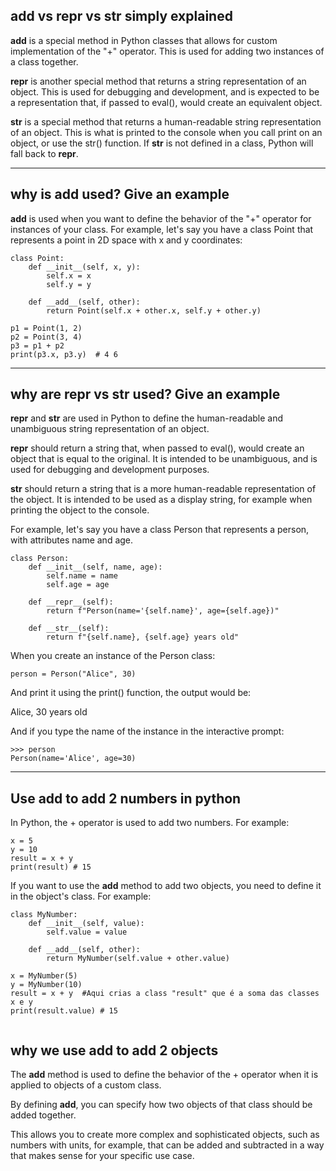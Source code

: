 ## __add__ vs __repr__ vs __str__ simply explained

__add__ is a special method in Python classes that allows for custom implementation of the "+" operator. 
This is used for adding two instances of a class together.

__repr__ is another special method that returns a string representation of an object. 
This is used for debugging and development, and is expected to be a representation that, if passed to eval(), would create an equivalent object.

__str__ is a special method that returns a human-readable string representation of an object. 
This is what is printed to the console when you call print on an object, or use the str() function. 
If __str__ is not defined in a class, Python will fall back to __repr__.

---

## why is __add__ used? Give an example

__add__ is used when you want to define the behavior of the "+" operator for instances of your class. 
For example, let's say you have a class Point that represents a point in 2D space with x and y coordinates:

```
class Point:
    def __init__(self, x, y):
        self.x = x
        self.y = y
    
    def __add__(self, other):
        return Point(self.x + other.x, self.y + other.y)

p1 = Point(1, 2)
p2 = Point(3, 4)
p3 = p1 + p2
print(p3.x, p3.y)  # 4 6

```
---

## why are __repr__ vs __str__ used? Give an example

__repr__ and __str__ are used in Python to define the human-readable and unambiguous string representation of an object.

__repr__ should return a string that, when passed to eval(), would create an object that is equal to the original. It is intended to be unambiguous, and is used for debugging and development purposes.

__str__ should return a string that is a more human-readable representation of the object. 
It is intended to be used as a display string, for example when printing the object to the console.

For example, let's say you have a class Person that represents a person, with attributes name and age.

```
class Person:
    def __init__(self, name, age):
        self.name = name
        self.age = age

    def __repr__(self):
        return f"Person(name='{self.name}', age={self.age})"

    def __str__(self):
        return f"{self.name}, {self.age} years old"

```
When you create an instance of the Person class:

```
person = Person("Alice", 30)

```

And print it using the print() function, the output would be:

Alice, 30 years old

And if you type the name of the instance in the interactive prompt:

```
>>> person
Person(name='Alice', age=30)

```

---

## Use __add__ to add 2 numbers in python

In Python, the + operator is used to add two numbers. For example:

```
x = 5
y = 10
result = x + y
print(result) # 15

```

If you want to use the __add__ method to add two objects, you need to define it in the object's class. For example:

```
class MyNumber:
    def __init__(self, value):
        self.value = value

    def __add__(self, other):
        return MyNumber(self.value + other.value)

x = MyNumber(5)
y = MyNumber(10)
result = x + y  #Aqui crias a class "result" que é a soma das classes x e y
print(result.value) # 15


```

## why we use  __add__ to add 2 objects

The __add__ method is used to define the behavior of the + operator when it is applied to objects of a custom class. 

By defining __add__, you can specify how two objects of that class should be added together. 

This allows you to create more complex and sophisticated objects, such as numbers with units, for example, that can be added and subtracted in a way that makes sense for your specific use case.



